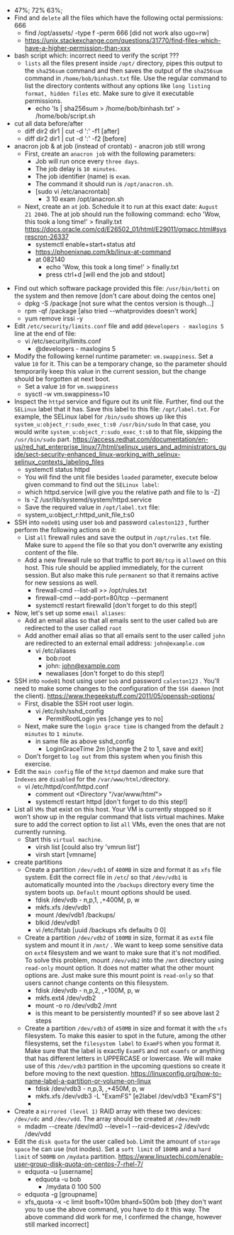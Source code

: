 - 47%;  72% 63%;
- Find and `delete` all the files which have the following octal permissions: 666
	- find /opt/assets/ -type f -perm 666 [did not work also ugo=rw]
	- https://unix.stackexchange.com/questions/31770/find-files-which-have-a-higher-permission-than-xxx
- bash script which: incorrect need to verify the script ???
	- `lists` all the files present inside `/opt/` directory, pipes this output to the `sha256sum` command and then saves the output of the `sha256sum` command in `/home/bob/binhash.txt` file.  Use the regular command to list the directory contents without any options like `long listing format, hidden files` etc. Make sure to give it executable permissions.
		- echo 'ls | sha256sum > /home/bob/binhash.txt' > /home/bob/script.sh
- cut all data before/after
	- diff dir2 dir1 | cut -d ':' -f1 [after]
	- diff dir2 dir1 | cut -d ':' -f2 [before]
- anacron job & at job (instead of crontab) - anacron job still wrong 
	- First, create an `anacron job` with the following parameters:  
		* Job will run once every `three days`.  
		* The job delay is `10 minutes`.  
		* The job identifier (name) is `exam`.  
		* The command it should run is `/opt/anacron.sh`.
		* [sudo vi /etc/anacrontab]
			* 3 10 exam /opt/anacron.sh
	* Next, create an `at` job. Schedule it to run at this exact date: `August 21 2040`. The at job should run the following command: echo 'Wow, this took a long time!' > finally.txt https://docs.oracle.com/cd/E26502_01/html/E29011/gmacc.html#sysrescron-26337
		* systemctl enable+start+status atd
		* https://phoenixnap.com/kb/linux-at-command
		* at 082140
			* echo 'Wow, this took a long time!' > finally.txt
			* press ctrl+d [will end the job and stdout]
* Find out which software package provided this file: `/usr/bin/botti` on the system and then remove [don't care about doing the centos one]
	* dpkg -S /package [not sure what the centos version is though...]
	* rpm -qf /package [also tried --whatprovides doesn't work]
	* yum remove irssi -y
* Edit `/etc/security/limits.conf` file and add `@developers - maxlogins 5` line at the end of file:
	* vi /etc/security/limits.conf
		* @developers - maxlogins 5
* Modify the following kernel runtime parameter:  `vm.swappiness`. Set a value `10` for it. This can be a temporary change, so the parameter should temporarily keep this value in the current session, but the change should be forgotten at next boot.
	* Set a value `10` for `vm.swappiness`
	* sysctl -w vm.swappiness=10
* Inspect the `httpd` service and figure out its unit file. Further, find out the `SELinux` label that it has. Save this label to this file: `/opt/label.txt`.  For example, the SELinux label for `/bin/sudo` shows up like this `system_u:object_r:sudo_exec_t:s0 /usr/bin/sudo` In that case, you would write `system_u:object_r:sudo_exec_t:s0` to that file, skipping the `/usr/bin/sudo` part. https://access.redhat.com/documentation/en-us/red_hat_enterprise_linux/7/html/selinux_users_and_administrators_guide/sect-security-enhanced_linux-working_with_selinux-selinux_contexts_labeling_files
	* systemctl status httpd
	* You will find the unit file besides `loaded` parameter, execute below given command to find out the `SELinux label`:
	* which httpd.service [will give you the relative path and file to ls -Z]
	* ls -Z /usr/lib/systemd/system/httpd.service
	* Save the required value in `/opt/label.txt` file:
	* system_u:object_r:httpd_unit_file_t:s0
* SSH into `node01` using user `bob` and password `caleston123` , further perform the following actions on it:  
	* List `all` firewall rules and save the output in `/opt/rules.txt` file. Make sure to `append` the file so that you don't overwrite any existing content of the file.  
	* Add a new firewall rule so that traffic to port `80/tcp` is `allowed` on this host. This rule should be applied immediately, for the current session. But also make this rule `permanent` so that it remains active for new sessions as well.  
		* firewall-cmd --list-all >> /opt/rules.txt
		* firewall-cmd --add-port=80/tcp --permanent
		* systemctl restart firewalld [don't forget to do this step!]
* Now, let's set up some `email aliases`: 
	* Add an email alias so that all emails sent to the user called `bob` are redirected to the user called `root`
	* Add another email alias so that all emails sent to the user called `john` are redirected to an external email address: `john@example.com`
		* vi /etc/aliases
			* bob:root
			* john: john@example.com
			* newaliases [don't forget to do this step!]
* SSH into `node01` host using user `bob` and password `caleston123` . You'll need to make some changes to the configuration of the `SSH daemon` (not the client). https://www.thegeekstuff.com/2011/05/openssh-options/
	* First, disable the SSH root user login.
		* vi /etc/ssh/sshd_config
			* PermitRootLogin yes [change yes to no]
	* Next, make sure the `login grace time` is changed from the default `2 minutes` to `1 minute`.
		* in same file as above sshd_config
			* LoginGraceTime 2m [change the 2 to 1, save and exit]
	* Don't forget to `log out` from this system when you finish this exercise.
* Edit the `main config` file of the `httpd` daemon and make sure that `Indexes` are `disabled` for the `/var/www/html/`directory.
	* vi /etc/httpd/conf/httpd.conf
		* comment out <Directory "/var/www/html">
		* systemctl restart httpd [don't forget to do this step!]
* List all `VMs` that exist on this host. Your VM is currently stopped so it won't show up in the regular command that lists virtual machines. Make sure to add the correct option to list `all` VMs, even the ones that are not currently running.
	* Start this `virtual machine`.
		* virsh list [could also try 'vmrun list']
		* virsh start [vmname]
* create partitions
	* Create a partition `/dev/vdb1` of `400MB` in size and format it as `xfs` file system. Edit the correct file in `/etc`/ so that `/dev/vdb1` is automatically mounted into the `/backups` directory every time the system boots up. `Default` mount options should be used.
		* fdisk /dev/vdb - n,p,1, ,+400M, p, w
		* mkfs.xfs /dev/vdb1
		* mount /dev/vdb1 /backups/ 
		* blkid /dev/vdb1
		* vi /etc/fstab [uuid /backups xfs defaults 0 0]
	* Create a partition `/dev/vdb2` of `100MB` in size, format it as `ext4` file system and mount it in `/mnt/` . We want to keep some sensitive data on `ext4` filesystem and we want to make sure that it's not modified. To solve this problem, mount `/dev/vdb2` into the `/mnt` directory using `read-only` mount option. It does not matter what the other mount options are. Just make sure this mount point is `read-only` so that users cannot change contents on this filesystem.
		* fdisk /dev/vdb - n,p,2, ,+100M, p, w
		* mkfs.ext4 /dev/vdb2
		* mount -o ro /dev/vdb2 /mnt
		* is this meant to be persistently mounted? if so see above last 2 steps
	* Create a partition `/dev/vdb3` of `450MB` in size and format it with the `xfs` filesystem. To make this easier to spot in the future, among the other filesystems, set the `filesystem label` to `ExamFS` when you format it. Make sure that the label is exactly `ExamFS` and not `examfs` or anything that has different letters in UPPERCASE or lowercase. We will make use of this `/dev/vdb3` partition in the upcoming questions so create it before moving to the next question. https://linuxconfig.org/how-to-name-label-a-partition-or-volume-on-linux
		* fdisk /dev/vdb3 - n,p,3, ,+450M, p, w
		* mkfs.xfs /dev/vdb3 -L "ExamFS" [e2label /dev/vdb3 "ExamFS"]
		* 
* Create a `mirrored (level 1)` RAID array with these two devices: `/dev/vdc` and `/dev/vdd`. The array should be created at `/dev/md0`
	* mdadm --create /dev/md0 --level=1 --raid-devices=2 /dev/vdc /dev/vdd
* Edit the `disk quota` for the user called `bob`. Limit the amount of `storage space` he can use (not inodes). Set a `soft limit` of `100MB` and a `hard limit` of `500MB` on `/mydata` partition. https://www.linuxtechi.com/enable-user-group-disk-quota-on-centos-7-rhel-7/
	* edquota -u [username]
		* edquota -u bob 
			* /mydata 0 100 500 
	* edquota -g [groupname]
	* xfs_quota -x -c limit bsoft=100m bhard=500m bob [they don't want you to use the above command, you have to do it this way.  The above command did work for me, I confirmed the change, however still marked incorrect]